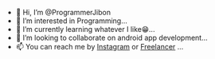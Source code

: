 - 👋 Hi, I’m @ProgrammerJibon
- 👀 I’m interested in Programming...
- 🌱 I’m currently learning whatever I like😁...
- 💞️ I’m looking to collaborate on android app development...
- 📫 You can reach me by <a href="https://www.freelancer.com.bd/u/ProgrammerJibon" target="_blank">Instagram</a> or <a href="https://www.instagram.com/programmerjibon/" target="_blank">Freelancer</a> ...

<!---
ProgrammerJibon/ProgrammerJibon is a ✨ special ✨ repository because its `README.md` (this file) appears on your GitHub profile.
You can click the Preview link to take a look at your changes.
--->
